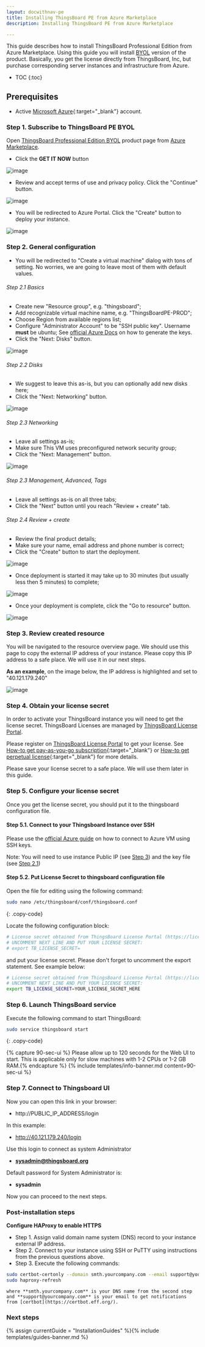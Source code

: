 ```yaml
---
layout: docwithnav-pe
title: Installing ThingsBoard PE from Azure Marketplace
description: Installing ThingsBoard PE from Azure Marketplace

---
```


This guide describes how to install ThingsBoard Professional Edition from Azure Marketplace. 
Using this guide you will install [BYOL](https://docs.microsoft.com/en-us/azure/marketplace/marketplace-faq-publisher-guide#pricing-and-payment) version of the product.
Basically, you get the license directly from ThingsBoard, Inc, but purchase corresponding server instances and infrastructure from Azure.

* TOC
{:toc}

## Prerequisites

- Active [Microsoft Azure](https://azure.microsoft.com){:target="_blank"} account.

### Step 1. Subscribe to ThingsBoard PE BYOL

Open [ThingsBoard Professional Edition BYOL](https://azuremarketplace.microsoft.com/en-us/marketplace/apps/things-board.tb-pe-byol) product page from [Azure Marketplace](https://azuremarketplace.microsoft.com).

- Click the **GET IT NOW** button

![image](https://img.thingsboard.io/user-guide/install/azure-marketplace/get-it-now.png)

- Review and accept terms of use and privacy policy. Click the "Continue" button.

![image](https://img.thingsboard.io/user-guide/install/azure-marketplace/continue.png)

- You will be redirected to Azure Portal. Click the "Create" button to deploy your instance.

![image](https://img.thingsboard.io/user-guide/install/azure-marketplace/create.png)

### Step 2. General configuration

- You will be redirected to "Create a virtual machine" dialog with tons of setting. 
No worries, we are going to leave most of them with default values.

###### Step 2.1 Basics 

- Create new "Resource group", e.g. "thingsboard";
- Add recognizable virtual machine name, e.g. "ThingsBoardPE-PROD";
- Choose Region from available regions list;
- Configure "Administrator Account" to be "SSH public key". Username **must** be ubuntu; See [official Azure Docs](https://docs.microsoft.com/en-us/azure/virtual-machines/linux/ssh-from-windows) on how to generate the keys.
- Click the "Next: Disks" button. 
 
![image](https://img.thingsboard.io/user-guide/install/azure-marketplace/config-basics.png)

###### Step 2.2 Disks

- We suggest to leave this as-is, but you can optionally add new disks here;
- Click the "Next: Networking" button.

![image](https://img.thingsboard.io/user-guide/install/azure-marketplace/config-disks.png)

###### Step 2.3 Networking

- Leave all settings as-is; 
- Make sure This VM uses preconfigured network security group;
- Click the "Next: Management" button.

![image](https://img.thingsboard.io/user-guide/install/azure-marketplace/config-networking.png)

###### Step 2.3 Management, Advanced, Tags

- Leave all settings as-is on all three tabs;
- Click the "Next" button until you reach "Review + create" tab.
 
###### Step 2.4 Review + create

- Review the final product details;
- Make sure your name, email address and phone number is correct;
- Click the "Create" button to start the deployment.

![image](https://img.thingsboard.io/user-guide/install/azure-marketplace/config-review.png)

- Once deployment is started it may take up to 30 minutes (but usually less then 5 minutes) to complete;

![image](https://img.thingsboard.io/user-guide/install/azure-marketplace/launch-progress.png)

- Once your deployment is complete, click the "Go to resource" button.

![image](https://img.thingsboard.io/user-guide/install/azure-marketplace/launch-completed.png)

### Step 3. Review created resource

You will be navigated to the resource overview page. 
We should use this page to copy the external IP address of your instance. 
Please copy this IP address to a safe place. 
We will use it in our next steps. 

**As an example**, on the image below, the IP address is highlighted and set to "40.121.179.240" 

![image](https://img.thingsboard.io/user-guide/install/azure-marketplace/resource-overview.png)

### Step 4. Obtain your license secret

In order to activate your ThingsBoard instance you will need to get the license secret. 
ThingsBoard Licenses are managed by [ThingsBoard License Portal](https://license.thingsboard.io/signup).   

Please register on [ThingsBoard License Portal](https://license.thingsboard.io/signup) to get your license. 
See [How-to get pay-as-you-go subscription](https://www.youtube.com/watch?v=dK-QDFGxWek){:target="_blank"} or [How-to get perpetual license](https://www.youtube.com/watch?v=GPe0lHolWek){:target="_blank"} for more details.
 
Please save your license secret to a safe place. We will use them later in this guide.

### Step 5. Configure your license secret

Once you get the license secret, you should put it to the thingsboard configuration file. 

#### Step 5.1. Connect to your Thingsboard Instance over SSH

Please use the [official Azure guide](https://docs.microsoft.com/en-us/azure/virtual-machines/linux/ssh-from-windows) on how to connect to Azure VM using SSH keys. 

Note: You will need to use instance Public IP (see [Step 3](/docs/user-guide/install/pe/cluster/azure-from-markeplace/#step-3-review-created-resource)) and the key file (see [Step 2.1](/docs/user-guide/install/pe/cluster/azure-from-markeplace/#step-21-basics))

#### Step 5.2. Put License Secret to thingsboard configuration file

Open the file for editing using the following command:

```bash 
sudo nano /etc/thingsboard/conf/thingsboard.conf
``` 
{: .copy-code}

Locate the following configuration block:

```bash
# License secret obtained from ThingsBoard License Portal (https://license.thingsboard.io)
# UNCOMMENT NEXT LINE AND PUT YOUR LICENSE SECRET:
# export TB_LICENSE_SECRET=
```

and put your license secret. Please don't forget to uncomment the export statement. See example below: 

```bash
# License secret obtained from ThingsBoard License Portal (https://license.thingsboard.io)
# UNCOMMENT NEXT LINE AND PUT YOUR LICENSE SECRET:
export TB_LICENSE_SECRET=YOUR_LICENSE_SECRET_HERE
```

### Step 6. Launch ThingsBoard service

Execute the following command to start ThingsBoard:

```bash
sudo service thingsboard start
```
{: .copy-code}

{% capture 90-sec-ui %}
Please allow up to 120 seconds for the Web UI to start. This is applicable only for slow machines with 1-2 CPUs or 1-2 GB RAM.{% endcapture %}
{% include templates/info-banner.md content=90-sec-ui %}

### Step 7. Connect to Thingsboard UI

Now you can open this link in your browser:

- http://PUBLIC_IP_ADDRESS/login

In this example:

- http://40.121.179.240/login

Use this login to connect as system Administrator 

- **sysadmin@thingsboard.org**

Default password for System Administrator is: 

-  **sysadmin**

Now you can proceed to the next steps.

### Post-installation steps

**Configure HAProxy to enable HTTPS**

 * Step 1. Assign valid domain name system (DNS) record to your instance external IP address.
 * Step 2. Connect to your instance using SSH or PuTTY using instructions from the previous questions above.
 * Step 3. Execute the following commands:
 ```bash
 sudo certbot-certonly --domain smth.yourcompany.com --email support@yourcompany.com
 sudo haproxy-refresh
 ```
    where **smth.yourcompany.com** is your DNS name from the second step
    and **support@yourcompany.com** is your email to get notifications from [certbot](https://certbot.eff.org/).

### Next steps

{% assign currentGuide = "InstallationGuides" %}{% include templates/guides-banner.md %}
